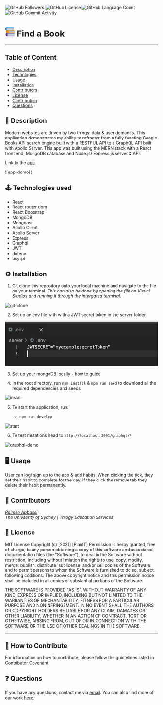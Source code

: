 <img alt="GitHub Followers" src="https://img.shields.io/github/followers/Raimeeab"> <img alt="GitHub License" src="https://img.shields.io/apm/l/vim-mode"> <img alt="GitHub Language Count" src="https://img.shields.io/github/languages/count/Raimeeab/find-a-book"> <img alt="GitHub Commit Activity" src="https://img.shields.io/github/commit-activity/w/Raimeeab/find-a-book">


# ![logo](client/public/favicon-32x32.png)  Find a Book
---

## Table of Content

- [Description](#description)
- [Technlogies](#technologies)
- [Usage](#usage)
- [Installation](#installation)
- [Contributors](#contributors)
- [License](#license)
- [Contribution](#contribution)
- [Questions](#questions)

<a name="description"></a>

## 📝 Description

Modern websites are driven by two things: data & user demands. This application demonstrates my ability to refractor from a fully functing Google Books API search engine built with a RESTFUL API to a GraphQL API built with Apollo Server. This app was built using the MERN stack with a React front end, MongoDB database and Node.js/ Express.js server & API. 

Link to the [app]().

![app-demo](

<a name="technologies"></a>

## 🕹 Technologies used

- React
- React router dom
- React Bootstrap
- MongoDB
- Mongoose
- Apollo Client
- Apollo Server
- Express
- Graphql
- JWT
- dotenv
- bcyrpt

<a name="installation"></a>

## ⚙️ Installation

1. Git clone this repository onto your local machine and navigate to the file on your terminal. _This can also be done by opening the file on Visual Studios and running it through the intergated terminal._

![git-clone]()

2. Set up an env file with with a JWT secret token in the server folder. 

![env-file](./assets/env.png)

3. Set up your mongoDB locally - [how to guide](https://docs.mongodb.com/guides/server/install/)

4. In the root directory, run `npm install` & `npm run seed` to download all the required dependencies and seeds.

![install](./client/src/assets//demos/git-install.gif)

5. To start the application, run:

   - `npm run develop`

![start](/client/src/assets/demos/start.gif)

6. To test mutations head to `http://localhost:3001/graphql//`

![graphql-demo](/client/src/assets/demos/gql-demo.gif)

<a name="usage"></a>

## 🖥 Usage

User can log/ sign up to the app & add habits. When clicking the tick, they set their habit to complete for the day. If they click the remove tab they delete their habit permanently.

<a name="contributors"></a>

## 👥 Contributors

_[Raimee Abbassi](https://github.com/Raimeeab)_ <br>
_The Univserity of Sydney | Trilogy Education Services_ <br>

<a name="license"></a>

## 🔖 License

MIT License
Copyright (c) [2021] [PlanIT]
Permission is herby granted, free of charge, to any person obtaining a copy of this software and associated documentation files (the "Software"), to deal in the Software without restriction, including without limiation the rights to use, copy, modify, merge, publish, distribute, sublicense, and/or sell copies of the Software, and to permit persons to whom the Software is furnished to do so, subject following coditions:
The above copyright notice and this permission notice shall be included in all copies or substantial portions of the Software.

THE SOFTWARE IS PROVIDED "AS IS", WITHOUT WARRANTY OF ANY KIND, EXPRESS OR IMPLIED, INCLUDING BUT NOT LIMITED TO THE WARRANTIES OF MECHANTABILITY, FITNESS FOR A PARTICULAR PURPOSE AND NONINFRINGEMENT. IN NO EVENT SHALL THE AUTHORS OR COPYRIGHT HOLDERS BE LIABLE FOR ANY CLAIM, DAMAGES OR OTHER LIABILITY, WHETHER IN AN ACTION OF CONTRACT, TORT OR OTHERWISE, ARISING FROM, OUT OF OR IN CONNECTION WITH THE SOFTWARE OR THE USE OF OTHER DEALINGS IN THE SOFTWARE.

---

<a name="contribution"></a>

## 🤝 How to Contribute

For information on how to contribute, please follow the guidlelines listed in [Contributor Covenant](https://www.contributor-covenant.org/).

<a name="questions"></a>

## ❓ Questions

If you have any questions, contact me via [email](raimee.abbassi@gmail.com). You can also find more of our work [here](https://github.com/Raimeeab).
